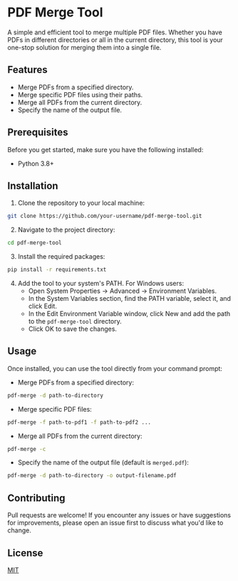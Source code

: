 # PDF Merge Tool

A simple and efficient tool to merge multiple PDF files. Whether you have PDFs in different directories or all in the current directory, this tool is your one-stop solution for merging them into a single file.

## Features

- Merge PDFs from a specified directory.
- Merge specific PDF files using their paths.
- Merge all PDFs from the current directory.
- Specify the name of the output file.

## Prerequisites

Before you get started, make sure you have the following installed:
- Python 3.8+

## Installation

1. Clone the repository to your local machine:
```bash
git clone https://github.com/your-username/pdf-merge-tool.git
```

2. Navigate to the project directory:
```bash
cd pdf-merge-tool
```

3. Install the required packages:
```bash
pip install -r requirements.txt
```

4. Add the tool to your system's PATH. For Windows users:
   - Open System Properties -> Advanced -> Environment Variables.
   - In the System Variables section, find the PATH variable, select it, and click Edit.
   - In the Edit Environment Variable window, click New and add the path to the `pdf-merge-tool` directory.
   - Click OK to save the changes.

## Usage

Once installed, you can use the tool directly from your command prompt:

- Merge PDFs from a specified directory:
```bash
pdf-merge -d path-to-directory
```

- Merge specific PDF files:
```bash
pdf-merge -f path-to-pdf1 -f path-to-pdf2 ...
```

- Merge all PDFs from the current directory:
```bash
pdf-merge -c
```

- Specify the name of the output file (default is `merged.pdf`):
```bash
pdf-merge -d path-to-directory -o output-filename.pdf
```

## Contributing

Pull requests are welcome! If you encounter any issues or have suggestions for improvements, please open an issue first to discuss what you'd like to change.

## License

[MIT](https://choosealicense.com/licenses/mit/)
